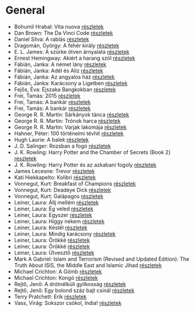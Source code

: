 # General

- Bohumil Hrabal: Vita nuova [részletek](_details/Bohumil%20Hrabal.md#id_453)
- Dan Brown: The Da Vinci Code [részletek](_details/Dan%20Brown.md#id_1639)
- Daniel Silva: A rablás [részletek](_details/Daniel%20Silva.md#id_957)
- Dragomán, György: A fehér király [részletek](_details/Dragom%C3%A1n%2C%20Gy%C3%B6rgy.md#id_1193)
- E. L. James: A szürke ötven árnyalata [részletek](_details/E.%20L.%20James.md#id_466)
- Ernest Hemingway: Akiért a harang szól [részletek](_details/Ernest%20Hemingway.md#id_1196)
- Fábián, Janka: A német lány [részletek](_details/F%C3%A1bi%C3%A1n%2C%20Janka.md#id_645)
- Fábián, Janka: Adél és Aliz [részletek](_details/F%C3%A1bi%C3%A1n%2C%20Janka.md#id_633)
- Fábián, Janka: Az angyalos ház [részletek](_details/F%C3%A1bi%C3%A1n%2C%20Janka.md#id_594)
- Fábián, Janka: Karácsony a Ligetben [részletek](_details/F%C3%A1bi%C3%A1n%2C%20Janka.md#id_643)
- Fejős, Éva: Éjszaka Bangkokban [részletek](_details/Fej%C5%91s%2C%20%C3%89va.md#id_773)
- Frei, Tamás: 2015 [részletek](_details/Frei%2C%20Tam%C3%A1s.md#id_1493)
- Frei, Tamás: A bankár [részletek](_details/Frei%2C%20Tam%C3%A1s.md#id_108)
- Frei, Tamás: A bankár [részletek](_details/Frei%2C%20Tam%C3%A1s.md#id_972)
- George R. R. Martin: Sárkányok tánca [részletek](_details/George%20R.%20R.%20Martin.md#id_898)
- George R. R. Martin: Trónok harca [részletek](_details/George%20R.%20R.%20Martin.md#id_420)
- George R. R. Martin: Varjak lakomája [részletek](_details/George%20R.%20R.%20Martin.md#id_419)
- Hahner, Péter: 100 történelmi tévhit [részletek](_details/Hahner%2C%20P%C3%A9ter.md#id_512)
- Hugh Laurie: A balek [részletek](_details/Hugh%20Laurie.md#id_162)
- J. D. Salinger: Rozsban a fogó [részletek](_details/J.%20D.%20Salinger.md#id_1409)
- J. K. Rowling: Harry Potter and the Chamber of Secrets (Book 2) [részletek](_details/J.%20K.%20Rowling.md#id_711)
- J. K. Rowling: Harry Potter és az azkabani fogoly [részletek](_details/J.%20K.%20Rowling.md#id_20)
- James Lecesne: Trevor [részletek](_details/James%20Lecesne.md#id_1272)
- Kati Hiekkapelto: Kolibri [részletek](_details/Kati%20Hiekkapelto.md#id_1198)
- Vonnegut, Kurt: Breakfast of Champions [részletek](_details/Vonnegut%2C%20Kurt.md#id_1614)
- Vonnegut, Kurt: Deadeye Dick [részletek](_details/Vonnegut%2C%20Kurt.md#id_1616)
- Vonnegut, Kurt: Galápagos [részletek](_details/Vonnegut%2C%20Kurt.md#id_1619)
- Leiner, Laura: Állj mellém [részletek](_details/Leiner%2C%20Laura.md#id_1561)
- Leiner, Laura: Ég veled [részletek](_details/Leiner%2C%20Laura.md#id_1476)
- Leiner, Laura: Egyszer [részletek](_details/Leiner%2C%20Laura.md#id_1480)
- Leiner, Laura: Higgy nekem [részletek](_details/Leiner%2C%20Laura.md#id_1479)
- Leiner, Laura: Késtél [részletek](_details/Leiner%2C%20Laura.md#id_1474)
- Leiner, Laura: Mindig karácsony [részletek](_details/Leiner%2C%20Laura.md#id_1494)
- Leiner, Laura: Örökké [részletek](_details/Leiner%2C%20Laura.md#id_1499)
- Leiner, Laura: Örökké [részletek](_details/Leiner%2C%20Laura.md#id_1500)
- Leiner, Laura: Útvesztő [részletek](_details/Leiner%2C%20Laura.md#id_1482)
- Mark A Gabriel: Islam and Terrorism (Revised and Updated Edition): The Truth About ISIS, the Middle East and Islamic Jihad [részletek](_details/Mark%20A%20Gabriel.md#id_906)
- Michael Crichton: A Gömb [részletek](_details/Michael%20Crichton.md#id_753)
- Michael Crichton: Kongó [részletek](_details/Michael%20Crichton.md#id_756)
- Rejtő, Jenő: A drótnélküli gyilkosság [részletek](_details/Rejt%C5%91%2C%20Jen%C5%91.md#id_127)
- Rejtő, Jenő: Egy bolond száz bajt csinál [részletek](_details/Rejt%C5%91%2C%20Jen%C5%91.md#id_140)
- Terry Pratchett: Erik [részletek](_details/Terry%20Pratchett.md#id_699)
- Vass, Virág: Sokszor csókol, India! [részletek](_details/Vass%2C%20Vir%C3%A1g.md#id_309)